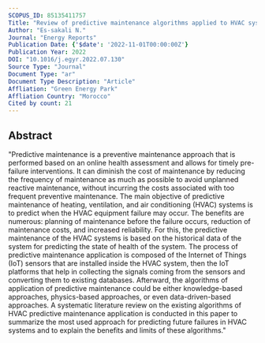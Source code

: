 ```yaml
---
SCOPUS_ID: 85135411757
Title: "Review of predictive maintenance algorithms applied to HVAC systems"
Author: "Es-sakali N."
Journal: "Energy Reports"
Publication Date: {'$date': '2022-11-01T00:00:00Z'}
Publication Year: 2022
DOI: "10.1016/j.egyr.2022.07.130"
Source Type: "Journal"
Document Type: "ar"
Document Type Description: "Article"
Affliation: "Green Energy Park"
Affliation Country: "Morocco"
Cited by count: 21
---
```


## Abstract
"Predictive maintenance is a preventive maintenance approach that is performed based on an online health assessment and allows for timely pre-failure interventions. It can diminish the cost of maintenance by reducing the frequency of maintenance as much as possible to avoid unplanned reactive maintenance, without incurring the costs associated with too frequent preventive maintenance. The main objective of predictive maintenance of heating, ventilation, and air conditioning (HVAC) systems is to predict when the HVAC equipment failure may occur. The benefits are numerous: planning of maintenance before the failure occurs, reduction of maintenance costs, and increased reliability. For this, the predictive maintenance of the HVAC systems is based on the historical data of the system for predicting the state of health of the system. The process of predictive maintenance application is composed of the Internet of Things (IoT) sensors that are installed inside the HVAC system, then the IoT platforms that help in collecting the signals coming from the sensors and converting them to existing databases. Afterward, the algorithms of application of predictive maintenance could be either knowledge-based approaches, physics-based approaches, or even data-driven-based approaches. A systematic literature review on the existing algorithms of HVAC predictive maintenance application is conducted in this paper to summarize the most used approach for predicting future failures in HVAC systems and to explain the benefits and limits of these algorithms."
